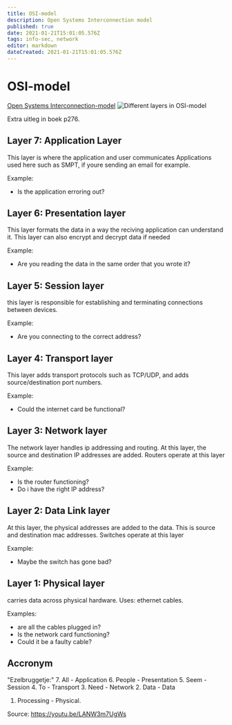```yaml
---
title: OSI-model
description: Open Systems Interconnection model
published: true
date: 2021-01-21T15:01:05.576Z
tags: info-sec, network
editor: markdown
dateCreated: 2021-01-21T15:01:05.576Z
---
```


# OSI-model
[Open Systems Interconnection-model](https://en.wikipedia.org/wiki/OSI-model) 
![Different layers in OSI-model](http://electricala2z.com/wp-content/uploads/2017/10/osi-model.gif)

Extra uitleg in boek p276.

## Layer 7: Application Layer
This layer is where the application and user communicates
Applications used here such as SMPT, if youre sending an email for example.

Example:
- Is the application erroring out?
    
## Layer 6: Presentation layer
 This layer formats the data in a way the reciving application can understand it. This layer can also encrypt and decrypt data if needed

Example:
- Are you reading the data in the same order that you wrote it?

## Layer 5: Session layer
this layer is responsible for establishing and terminating connections between devices.

Example:
- Are you connecting to the correct address?

## Layer 4: Transport layer
This layer adds transport protocols such as TCP/UDP, and adds source/destination
port numbers.

Example:
- Could the internet card be functional?

## Layer 3: Network layer
The network layer handles ip addressing and routing. At this layer, the source
and destination IP addresses are added.
Routers operate at this layer

Example:
- Is the router functioning?
- Do i have the right IP address?

## Layer 2: Data Link layer
At this layer, the physical addresses are added to the data. This is source and
destination mac addresses.
Switches operate at this layer

Example:
- Maybe the switch has gone bad?

## Layer 1: Physical layer
carries data across physical hardware.
Uses: ethernet cables.

Examples:
- are all the cables plugged in?
- Is the network card functioning?
- Could it be a faulty cable?

## Accronym
"Ezelbruggetje:"
7. All					- Application
6. People				- Presentation
5. Seem					- Session
4. To						- Transport
3. Need					- Network
2. Data					- Data
1. Processing		- Physical.

Source: https://youtu.be/LANW3m7UgWs